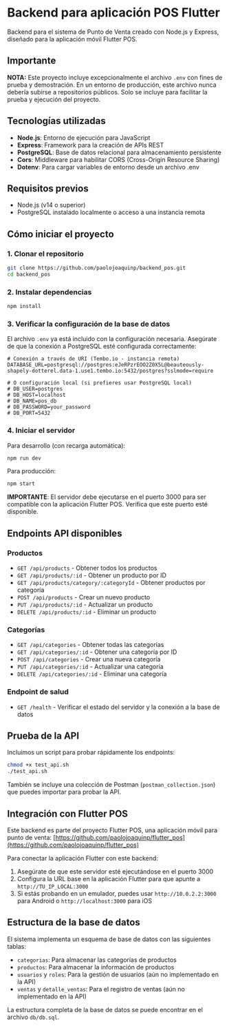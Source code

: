 # Backend para aplicación POS Flutter

Backend para el sistema de Punto de Venta creado con Node.js y Express, diseñado para la aplicación móvil Flutter POS.

## Importante

**NOTA:** Este proyecto incluye excepcionalmente el archivo `.env` con fines de prueba y demostración. En un entorno de producción, este archivo nunca debería subirse a repositorios públicos. Solo se incluye para facilitar la prueba y ejecución del proyecto.

## Tecnologías utilizadas

- **Node.js**: Entorno de ejecución para JavaScript
- **Express**: Framework para la creación de APIs REST
- **PostgreSQL**: Base de datos relacional para almacenamiento persistente
- **Cors**: Middleware para habilitar CORS (Cross-Origin Resource Sharing)
- **Dotenv**: Para cargar variables de entorno desde un archivo .env

## Requisitos previos

- Node.js (v14 o superior)
- PostgreSQL instalado localmente o acceso a una instancia remota

## Cómo iniciar el proyecto

### 1. Clonar el repositorio

```bash
git clone https://github.com/paolojoaquinp/backend_pos.git
cd backend_pos
```

### 2. Instalar dependencias

```bash
npm install
```

### 3. Verificar la configuración de la base de datos

El archivo `.env` ya está incluido con la configuración necesaria. Asegúrate de que la conexión a PostgreSQL esté configurada correctamente:

```
# Conexión a través de URI (Tembo.io - instancia remota)
DATABASE_URL=postgresql://postgres:eJeRPzrEOO2Z0X5L@beauteously-shapely-dotterel.data-1.use1.tembo.io:5432/postgres?sslmode=require

# O configuración local (si prefieres usar PostgreSQL local)
# DB_USER=postgres
# DB_HOST=localhost
# DB_NAME=pos_db
# DB_PASSWORD=your_password
# DB_PORT=5432
```

### 4. Iniciar el servidor

Para desarrollo (con recarga automática):
```bash
npm run dev
```

Para producción:
```bash
npm start
```

**IMPORTANTE**: El servidor debe ejecutarse en el puerto 3000 para ser compatible con la aplicación Flutter POS. Verifica que este puerto esté disponible.

## Endpoints API disponibles

### Productos

- `GET /api/products` - Obtener todos los productos
- `GET /api/products/:id` - Obtener un producto por ID
- `GET /api/products/category/:categoryId` - Obtener productos por categoría
- `POST /api/products` - Crear un nuevo producto
- `PUT /api/products/:id` - Actualizar un producto
- `DELETE /api/products/:id` - Eliminar un producto

### Categorías

- `GET /api/categories` - Obtener todas las categorías
- `GET /api/categories/:id` - Obtener una categoría por ID
- `POST /api/categories` - Crear una nueva categoría
- `PUT /api/categories/:id` - Actualizar una categoría
- `DELETE /api/categories/:id` - Eliminar una categoría

### Endpoint de salud

- `GET /health` - Verificar el estado del servidor y la conexión a la base de datos

## Prueba de la API

Incluimos un script para probar rápidamente los endpoints:

```bash
chmod +x test_api.sh
./test_api.sh
```

También se incluye una colección de Postman (`postman_collection.json`) que puedes importar para probar la API.

## Integración con Flutter POS

Este backend es parte del proyecto Flutter POS, una aplicación móvil para punto de venta:
[https://github.com/paolojoaquinp/flutter_pos](https://github.com/paolojoaquinp/flutter_pos)

Para conectar la aplicación Flutter con este backend:
1. Asegúrate de que este servidor esté ejecutándose en el puerto 3000
2. Configura la URL base en la aplicación Flutter para que apunte a `http://TU_IP_LOCAL:3000`
3. Si estás probando en un emulador, puedes usar `http://10.0.2.2:3000` para Android o `http://localhost:3000` para iOS

## Estructura de la base de datos

El sistema implementa un esquema de base de datos con las siguientes tablas:
- `categorias`: Para almacenar las categorías de productos
- `productos`: Para almacenar la información de productos
- `usuarios` y `roles`: Para la gestión de usuarios (aún no implementado en la API)
- `ventas` y `detalle_ventas`: Para el registro de ventas (aún no implementado en la API)

La estructura completa de la base de datos se puede encontrar en el archivo `db/db.sql`. 
